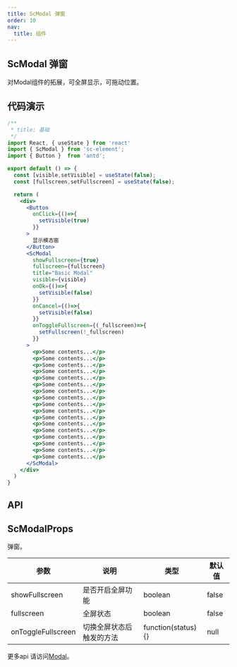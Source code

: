 ```yaml
---
title: ScModal 弹窗
order: 10
nav:
  title: 组件
---
```


## ScModal 弹窗

对Modal组件的拓展，可全屏显示，可拖动位置。

## 代码演示

``` jsx
/**
 * title: 基础
 */
import React, { useState } from 'react'
import { ScModal } from 'sc-element';
import { Button }  from 'antd';

export default () => {
  const [visible,setVisible] = useState(false);
  const [fullscreen,setFullscreen] = useState(false);

  return (
    <div>
      <Button
        onClick={()=>{
          setVisible(true)
        }}
      >
        显示模态窗
      </Button>
      <ScModal
        showFullscreen={true}
        fullscreen={fullscreen}
        title="Basic Modal"
        visible={visible}
        onOk={()=>{
          setVisible(false)
        }}
        onCancel={()=>{
          setVisible(false)
        }}
        onToggleFullscreen={(_fullscreen)=>{
          setFullscreen(!_fullscreen)
        }}
      >
        <p>Some contents...</p>
        <p>Some contents...</p>
        <p>Some contents...</p>
        <p>Some contents...</p>
        <p>Some contents...</p>
        <p>Some contents...</p>
        <p>Some contents...</p>
        <p>Some contents...</p>
        <p>Some contents...</p>
        <p>Some contents...</p>
        <p>Some contents...</p>
        <p>Some contents...</p>
        <p>Some contents...</p>
        <p>Some contents...</p>
        <p>Some contents...</p>
        <p>Some contents...</p>
        <p>Some contents...</p>
      </ScModal>
    </div>
  )
}
```

## API

## ScModalProps

弹窗。

| 参数 | 说明 | 类型 | 默认值 |
| --- | --- | --- | --- |
| showFullscreen | 是否开启全屏功能 | boolean | false |
| fullscreen | 全屏状态 | boolean | false |
| onToggleFullscreen | 切换全屏状态后触发的方法 | function(status){} | null |

更多api 请访问[Modal](https://ant.design/components/modal-cn/)。
